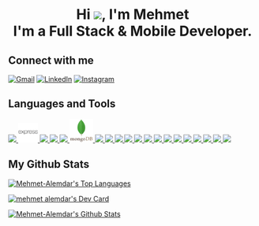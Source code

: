 <h1 align="center">Hi <img src="https://raw.githubusercontent.com/MartinHeinz/MartinHeinz/master/wave.gif" width="30px">, I'm Mehmet <br /> I'm a Full Stack & Mobile Developer.</h1>

## Connect with me 

<p align="left">
<a href="mailto:alemdarmehmet6@gmail.com"><img img src="https://img.icons8.com/fluent/48/000000/gmail-new.png" alt="Gmail"/></a>
<a href = "https://www.linkedin.com/in/mehmet-alemdar/"><img src="https://img.icons8.com/fluent/48/000000/linkedin.png" alt="LinkedIn"/></a>
<a href = "https://www.instagram.com/mehmetalemdarr/"><img src="https://img.icons8.com/fluent/48/000000/instagram-new.png" alt="Instagram"/></a>

## Languages and Tools
<p align="left"> 
    <a href="https://nodejs.org/en/" target="_blank"> <img src="https://img.icons8.com/color/48/000000/nodejs.png"/> </a>
    <a href="https://expressjs.com" target="_blank"> <img src="https://raw.githubusercontent.com/devicons/devicon/master/icons/express/express-original-wordmark.svg" alt="express" width="40" height="40"/> </a>
    <a href="https://reactjs.org" target="_blank"> <img src="https://img.icons8.com/color/48/000000/react-native.png"/> </a>
    <a href="https://redux.js.org" target="_blank"> <img src="https://img.icons8.com/color/48/000000/redux.png"/> </a>
    <a href="https://vuejs.org" target="_blank"> <img src="https://img.icons8.com/color/48/000000/vue-js.png"/> </a>
    <a href="https://www.mongodb.com/" target="_blank"> <img src="https://raw.githubusercontent.com/devicons/devicon/master/icons/mongodb/mongodb-original-wordmark.svg" alt="mongodb" width="48" height="48"/> </a>
    <a href="https://www.docker.com" target="_blank"> <img src="https://img.icons8.com/color/48/000000/docker.png""/> </a>
    <a href="https://www.npmjs.com" target="_blank"> <img src="https://img.icons8.com/color/48/000000/npm.png"/> </a>
    <a href="https://developer.mozilla.org/en-US/docs/Web/JavaScript" target="_blank"> <img src="https://img.icons8.com/color/48/000000/javascript.png"/>       </a> 
    <a href="https://developer.mozilla.org/en-US/docs/Web/HTML" target="_blank"> <img src="https://img.icons8.com/color/48/000000/html-5.png"/> </a> 
    <a href="https://developer.mozilla.org/en-US/docs/Web/CSS" target="_blank"> <img src="https://img.icons8.com/color/48/000000/css3.png"/> </a>
    <a href="https://tailwindcss.com" target="_blank"> <img src="https://cdn.icon-icons.com/icons2/2107/PNG/48/file_type_tailwind_icon_130128.png"/> </a>
    <a href="https://ejs.co/" target="_blank"> <img src="https://cdn.icon-icons.com/icons2/2107/PNG/48/file_type_ejs_icon_130626.png"/> </a>
    <a href="https://pugjs.org/api/getting-started.html" target="_blank"> <img src="https://img.icons8.com/color/48/000000/pug.png"/> </a>
    <a href="https://jquery.com/" target="_blank"> <img src="https://cdn.icon-icons.com/icons2/2415/PNG/48/jquery_plain_wordmark_logo_icon_146445.png"/> </a>
    <a href="https://kotlinlang.org/" target="_blank"> <img src="https://img.icons8.com/color/48/000000/kotlin.png"/> </a> 
    <a href="https://developer.android.com/studio" target="_blank"> <img src="https://img.icons8.com/color/48/000000/android-studio--v3.png"/> </a>
    <a href="https://www.java.com/en/" target="_blank"> <img src="https://cdn.icon-icons.com/icons2/2415/PNG/48/java_original_wordmark_logo_icon_146459.png"/> </a> 
    <a href="https://docs.microsoft.com/en-US/dotnet/csharp/" target="_blank"> <img src="https://cdn.icon-icons.com/icons2/2415/PNG/48/csharp_original_logo_icon_146578.png"/> </a>
    <a href="https://www.microsoft.com/en-us/sql-server/sql-server-2019" target="_blank"> <img src="https://img.icons8.com/external-flaticons-flat-flat-icons/48/000000/external-sql-computer-programming-flaticons-flat-flat-icons.png"/> </a> 
    
</p>

## My Github Stats
<a href="https://github.com/Mehmet-Alemdar/github-readme-stats"><img alt="Mehmet-Alemdar's Top Languages" src="https://github-readme-stats.vercel.app/api/top-langs/?username=Mehmet-Alemdar&langs_count=8&count_private=true&layout=compact&theme=react&hide_border=true&bg_color=0D1117" /> </a>

<a href="https://app.daily.dev/mehmetalemdarr"><img src="https://api.daily.dev/devcards/105d1bd819144395b20af858075378a5.png?r=d53" width="250" alt="mehmet alemdar's Dev Card"/></a>

<a  href="https://github.com/Mehmet-Alemdar/github-readme-stats"><img alt="Mehmet-Alemdar's Github Stats" src="https://github-readme-stats.vercel.app/api?username=Mehmet-Alemdar&show_icons=true&count_private=true&theme=react&hide_border=true&bg_color=0D1117" /></a> 

<!---
Mehmet-Alemdar/Mehmet-Alemdar is a ✨ special ✨ repository because its `README.md` (this file) appears on your GitHub profile.
You can click the Preview link to take a look at your changes.
--->
